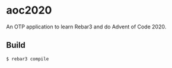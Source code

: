 aoc2020
=====

An OTP application to learn Rebar3 and do Advent of Code 2020.

Build
-----

    $ rebar3 compile
